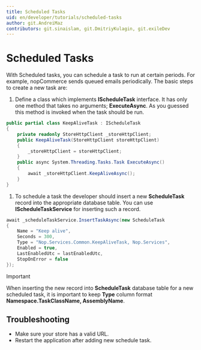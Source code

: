 ```yaml
---
title: Scheduled Tasks
uid: en/developer/tutorials/scheduled-tasks
author: git.AndreiMaz
contributors: git.sinaislam, git.DmitriyKulagin, git.exileDev
---
```


# Scheduled Tasks

With Scheduled tasks, you can schedule a task to run at certain periods. For example, nopCommerce sends queued emails periodically. The basic steps to create a new task are:

1. Define a class which implements **IScheduleTask** interface. It has only one method that takes no arguments; **ExecuteAsync**. As you guessed this method is invoked when the task should be run.

```csharp
public partial class KeepAliveTask : IScheduleTask
{
    private readonly StoreHttpClient _storeHttpClient;
    public KeepAliveTask(StoreHttpClient storeHttpClient)
    {
        _storeHttpClient = storeHttpClient;
    }
    public async System.Threading.Tasks.Task ExecuteAsync()
    {
        await _storeHttpClient.KeepAliveAsync();
    }
}
```

1. To schedule a task the developer should insert a new **ScheduleTask** record into the appropriate database table. You can use **IScheduleTaskService** for inserting such a record.

```csharp
await _scheduleTaskService.InsertTaskAsync(new ScheduleTask
{
    Name = "Keep alive",
    Seconds = 300,
    Type = "Nop.Services.Common.KeepAliveTask, Nop.Services",
    Enabled = true,
    LastEnabledUtc = lastEnabledUtc,
    StopOnError = false
});
```

> [!IMPORTANT]
> When inserting the new record into **ScheduleTask** database table for a new scheduled task, it is important to keep **Type** column format **Namespace.TaskClassName, AssemblyName**.

## Troubleshooting

- Make sure your store has a valid URL.
- Restart the application after adding new schedule task.
